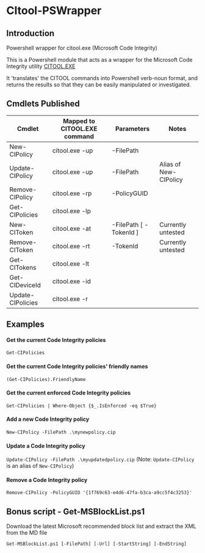 # CItool-PSWrapper

## Introduction

Powershell wrapper for citool.exe (Microsoft Code Integrity)

This is a Powershell module that acts as a wrapper for the Microsoft Code Integrity utility [CITOOL.EXE](https://learn.microsoft.com/en-us/windows/security/application-security/application-control/windows-defender-application-control/operations/citool-commands)

It 'translates' the CITOOL commands into Powershell verb-noun format, and returns the results so that they can be easily manipulated or investigated.

## Cmdlets Published

| Cmdlet | Mapped to CITOOL.EXE command | Parameters | Notes |
| ------ | ---------------------------- | ---------- |----- |
| New-CIPolicy | citool.exe -up | -FilePath <path to CIP file> | |
| Update-CIPolicy | citool.exe -up | -FilePath <path to CIP file> | Alias of New-CIPolicy |
| Remove-CIPolicy | citool.exe -rp | -PolicyGUID <guid of policy> | |
| Get-CIPolicies | citool.exe -lp | | |
| New-CIToken | citool.exe -at | -FilePath <path to token file> [ -TokenId <token ID> ] | Currently untested |
| Remove-CIToken | citool.exe -rt | -TokenId <token ID> | Currently untested |
| Get-CITokens | citool.exe -lt | | |
| Get-CIDeviceId | citool.exe -id | | |
| Update-CIPolicies | citool.exe -r | | |

## Examples

#### Get the current Code Integrity policies
`Get-CIPolicies`


#### Get the current Code Integrity policies' friendly names
`(Get-CIPolicies).FriendlyName`


#### Get the current enforced Code Integrity policies
`Get-CIPolicies | Where-Object {$_.IsEnforced -eq $True}`


#### Add a new Code Integrity policy
`New-CIPolicy -FilePath .\mynewpolicy.cip`


#### Update a Code Integrity policy
`Update-CIPolicy -FilePath .\myupdatedpolicy.cip`
(Note: `Update-CIPolicy` is an alias of `New-CIPolicy`)


#### Remove a Code Integrity policy
`Remove-CIPolicy -PolicyGUID '{1f769c63-e4d6-47fa-b3ca-a9cc5f4c3253}' `

## Bonus script - Get-MSBlockList.ps1

Download the latest Microsoft recommended block list and extract the XML from the MD file

`Get-MSBlockList.ps1 [-FilePath] [-Url] [-StartString] [-EndString]`
